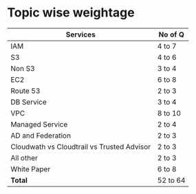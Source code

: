 # Topic wise weightage

| Services   |	No of Q
|--|--|
|IAM |	 4 to 7
| S3 |	4 to 6
| Non S3	|3 to 4
| EC2 |	6 to 8
| Route 53 |	2 to 3
| DB Service |	3 to 4
| VPC |	8 to 10
|Managed Service |	2 to 4
| AD and Federation |	2 to 3 
| Cloudwath vs Cloudtrail vs Trusted Advisor	| 2 to 3
| All other	 | 2 to 3
| White Paper |	6 to 8
| **Total** | 52 to 64
